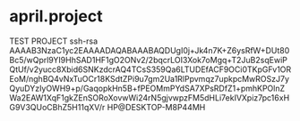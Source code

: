 # april.project
TEST PROJECT
ssh-rsa AAAAB3NzaC1yc2EAAAADAQABAAABAQDUgI0j+Jk4n7K+Z6ysRfW+DUt80Bc5/wQprl9YI9HhSAD1HF1gO2ONv2/2bqcrLOI3Xok7oMgq+T2JuB2sqEwiPQtUf/v2yucc8Xbid6SNKzdcrAQ4TCsS359Qa6LTUDEfACF9OCi0TKpGFv1OREoM/nghBQ4vNxTuOCr18KSdtZPi9u7gm2Ua1RlPpvmqz7upkpcMwROSzJ7yQyuDYzIyOWH9+p/GaqopkHn5B+fPEOMmPYdSA7XPsRDfZ1+pmhKPOlnZWa2EAW1XqF1gkZEnSORoXovwWi24rN5gjvwpzFM5dHLi7ekIVXpiz7pc16xHG9V3QUoCBhZ5H11qXV/r HP@DESKTOP-M8P44MH
